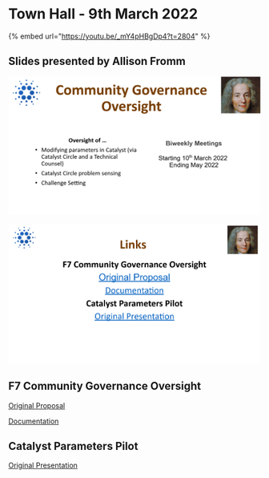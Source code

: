 # Town Hall - 9th March 2022

{% embed url="https://youtu.be/_mY4pHBgDp4?t=2804" %}

## Slides presented by Allison Fromm

![](<../../.gitbook/assets/2022-03-10 (4).png>)

![](<../../.gitbook/assets/2022-03-10 (5).png>)

## F7 Community Governance Oversight

[Original Proposal](https://cardano.ideascale.com/c/idea/383517)

[Documentation](https://quality-assurance-dao.gitbook.io/community-governance-oversight/)

## Catalyst Parameters Pilot

[Original Presentation](https://quality-assurance-dao.gitbook.io/catalyst-circle-oversight-v2/ccv2-meetings/meeting-2-november-25th-2021#presentation-slides)
